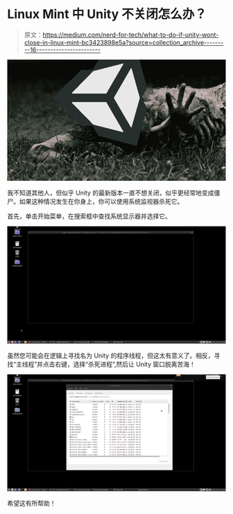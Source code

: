 # Linux Mint 中 Unity 不关闭怎么办？

> 原文：<https://medium.com/nerd-for-tech/what-to-do-if-unity-wont-close-in-linux-mint-bc3423898e5a?source=collection_archive---------16----------------------->

![](img/9022ae558836d73843a56077819f56be.png)

我不知道其他人，但似乎 Unity 的最新版本一直不想关闭，似乎更经常地变成僵尸。如果这种情况发生在你身上，你可以使用系统监视器杀死它。

首先，单击开始菜单，在搜索框中查找系统显示器并选择它。

![](img/de2e7750395011f181e46be5d47d67cc.png)

虽然您可能会在逻辑上寻找名为 Unity 的程序线程，但这太有意义了。相反，寻找“主线程”并点击右键，选择“杀死进程”,然后让 Unity 窗口脱离苦海！

![](img/04542b3f48347823190a2c51ef487b7b.png)

希望这有所帮助！
